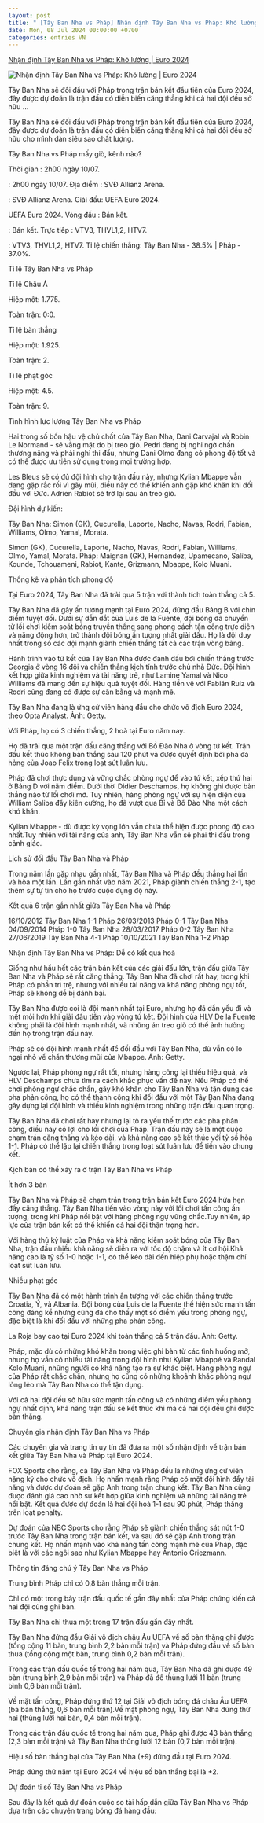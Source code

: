 ```yaml
---
layout: post
title: " [Tây Ban Nha vs Pháp] Nhận định Tây Ban Nha vs Pháp: Khó lường | Euro 2024"
date: Mon, 08 Jul 2024 00:00:00 +0700
categories: entries VN
---
```

[Nhận định Tây Ban Nha vs Pháp: Khó lường | Euro 2024](https://thethao247.vn/461-nhan-dinh-tay-ban-nha-vs-phap-kho-luong-d334712.html)

![Nhận định Tây Ban Nha vs Pháp: Khó lường | Euro 2024](https://cdn-img.thethao247.vn/storage/files/btvttqt4/social-thumb/2024/07/07/668a78c9d2ced.jpg)

Tây Ban Nha sẽ đối đầu với Pháp trong trận bán kết đầu tiên của Euro 2024, đây được dự đoán là trận đấu có diễn biến căng thẳng khi cả hai đội đều sở hữu ...

Tây Ban Nha sẽ đối đầu với Pháp trong trận bán kết đầu tiên của Euro 2024, đây được dự đoán là trận đấu có diễn biến căng thẳng khi cả hai đội đều sở hữu cho mình dàn siêu sao chất lượng.

Tây Ban Nha vs Pháp mấy giờ, kênh nào?

Thời gian : 2h00 ngày 10/07.

: 2h00 ngày 10/07. Địa điểm : SVĐ Allianz Arena.

: SVĐ Allianz Arena. Giải đấu: UEFA Euro 2024.

UEFA Euro 2024. Vòng đấu : Bán kết.

: Bán kết. Trực tiếp : VTV3, THVL1,2, HTV7.

: VTV3, THVL1,2, HTV7. Tỉ lệ chiến thắng: Tây Ban Nha - 38.5% | Pháp - 37.0%.

Tỉ lệ Tây Ban Nha vs Pháp

Tỉ lệ Châu Á

Hiệp một: 1.775.

Toàn trận: 0:0.

Tỉ lệ bàn thắng

Hiệp một: 1.925.

Toàn trận: 2.

Tỉ lệ phạt góc

Hiệp một: 4.5.

Toàn trận: 9.

Tình hình lực lượng Tây Ban Nha vs Pháp

Hai trong số bốn hậu vệ chủ chốt của Tây Ban Nha, Dani Carvajal và Robin Le Normand - sẽ vắng mặt do bị treo giò. Pedri đang bị nghi ngờ chấn thương nặng và phải nghỉ thi đấu, nhưng Dani Olmo đang có phong độ tốt và có thể được ưu tiên sử dụng trong mọi trường hợp.

Les Bleus sẽ có đủ đội hình cho trận đấu này, nhưng Kylian Mbappe vẫn đang gặp rắc rối vì gãy mũi, điều này có thể khiến anh gặp khó khăn khi đối đầu với Đức. Adrien Rabiot sẽ trở lại sau án treo giò.

Đội hình dự kiến:

Tây Ban Nha: Simon (GK), Cucurella, Laporte, Nacho, Navas, Rodri, Fabian, Williams, Olmo, Yamal, Morata.

Simon (GK), Cucurella, Laporte, Nacho, Navas, Rodri, Fabian, Williams, Olmo, Yamal, Morata. Pháp: Maignan (GK), Hernandez, Upamecano, Saliba, Kounde, Tchouameni, Rabiot, Kante, Grizmann, Mbappe, Kolo Muani.

Thống kê và phân tích phong độ

Tại Euro 2024, Tây Ban Nha đã trải qua 5 trận với thành tích toàn thắng cả 5.

Tây Ban Nha đã gây ấn tượng mạnh tại Euro 2024, đứng đầu Bảng B với chín điểm tuyệt đối. Dưới sự dẫn dắt của Luis de la Fuente, đội bóng đã chuyển từ lối chơi kiểm soát bóng truyền thống sang phong cách tấn công trực diện và năng động hơn, trở thành đội bóng ấn tượng nhất giải đấu. Họ là đội duy nhất trong số các đội mạnh giành chiến thắng tất cả các trận vòng bảng.

Hành trình vào tứ kết của Tây Ban Nha được đánh dấu bởi chiến thắng trước Georgia ở vòng 16 đội và chiến thắng kịch tính trước chủ nhà Đức. Đội hình kết hợp giữa kinh nghiệm và tài năng trẻ, như Lamine Yamal và Nico Williams đã mang đến sự hiệu quả tuyệt đối. Hàng tiền vệ với Fabián Ruiz và Rodri cũng đang có được sự cân bằng và mạnh mẽ.

Tây Ban Nha đang là ứng cử viên hàng đầu cho chức vô địch Euro 2024, theo Opta Analyst. Ảnh: Getty.

Với Pháp, họ có 3 chiến thắng, 2 hoà tại Euro năm nay.

Họ đã trải qua một trận đấu căng thẳng với Bồ Đào Nha ở vòng tứ kết. Trận đấu kết thúc không bàn thắng sau 120 phút và được quyết định bởi pha đá hỏng của Joao Felix trong loạt sút luân lưu.

Pháp đã chơi thực dụng và vững chắc phòng ngự để vào tứ kết, xếp thứ hai ở Bảng D với năm điểm. Dưới thời Didier Deschamps, họ không ghi được bàn thắng nào từ lối chơi mở. Tuy nhiên, hàng phòng ngự với sự hiện diện của William Saliba đầy kiên cường, họ đã vượt qua Bỉ và Bồ Đào Nha một cách khó khăn.

Kylian Mbappe - dù được kỳ vọng lớn vẫn chưa thể hiện được phong độ cao nhất.Tuy nhiên với tài năng của anh, Tây Ban Nha vẫn sẽ phải thi đấu trong cảnh giác.

Lịch sử đối đầu Tây Ban Nha và Pháp

Trong năm lần gặp nhau gần nhất, Tây Ban Nha và Pháp đều thắng hai lần và hòa một lần. Lần gần nhất vào năm 2021, Pháp giành chiến thắng 2-1, tạo thêm sự tự tin cho họ trước cuộc đụng độ này.

Kết quả 6 trận gần nhất giữa Tây Ban Nha và Pháp

16/10/2012 Tây Ban Nha 1-1 Pháp 26/03/2013 Pháp 0-1 Tây Ban Nha 04/09/2014 Pháp 1-0 Tây Ban Nha 28/03/2017 Pháp 0-2 Tây Ban Nha 27/06/2019 Tây Ban Nha 4-1 Pháp 10/10/2021 Tây Ban Nha 1-2 Pháp

Nhận định Tây Ban Nha vs Pháp: Dễ có kết quả hoà

Giống như hầu hết các trận bán kết của các giải đấu lớn, trận đấu giữa Tây Ban Nha và Pháp sẽ rất căng thẳng. Tây Ban Nha đã chơi rất hay, trong khi Pháp có phần trì trệ, nhưng với nhiều tài năng và khả năng phòng ngự tốt, Pháp sẽ không dễ bị đánh bại.

Tây Ban Nha được coi là đội mạnh nhất tại Euro, nhưng họ đã dần yếu đi và mệt mỏi hơn khi giải đấu tiến vào vòng tứ kết. Đội hình của HLV De la Fuente không phải là đội hình mạnh nhất, và những án treo giò có thể ảnh hưởng đến họ trong trận đấu này.

Pháp sẽ có đội hình mạnh nhất để đối đầu với Tây Ban Nha, dù vẫn có lo ngại nhỏ về chấn thương mũi của Mbappe. Ảnh: Getty.

Ngược lại, Pháp phòng ngự rất tốt, nhưng hàng công lại thiếu hiệu quả, và HLV Deschamps chưa tìm ra cách khắc phục vấn đề này. Nếu Pháp có thể chơi phòng ngự chắc chắn, gây khó khăn cho Tây Ban Nha và tận dụng các pha phản công, họ có thể thành công khi đối đầu với một Tây Ban Nha đang gây dựng lại đội hình và thiếu kinh nghiệm trong những trận đấu quan trọng.

Tây Ban Nha đã chơi rất hay nhưng lại tỏ ra yếu thế trước các pha phản công, điều này có lợi cho lối chơi của Pháp. Trận đấu này sẽ là một cuộc chạm trán căng thẳng và kéo dài, và khả năng cao sẽ kết thúc với tỷ số hòa 1-1. Pháp có thể lặp lại chiến thắng trong loạt sút luân lưu để tiến vào chung kết.

Kịch bản có thể xảy ra ở trận Tây Ban Nha vs Pháp

Ít hơn 3 bàn

Tây Ban Nha và Pháp sẽ chạm trán trong trận bán kết Euro 2024 hứa hẹn đầy căng thẳng. Tây Ban Nha tiến vào vòng này với lối chơi tấn công ấn tượng, trong khi Pháp nổi bật với hàng phòng ngự vững chắc.Tuy nhiên, áp lực của trận bán kết có thể khiến cả hai đội thận trọng hơn.

Với hàng thủ kỷ luật của Pháp và khả năng kiểm soát bóng của Tây Ban Nha, trận đấu nhiều khả năng sẽ diễn ra với tốc độ chậm và ít cơ hội.Khả năng cao là tỷ số 1-0 hoặc 1-1, có thể kéo dài đến hiệp phụ hoặc thậm chí loạt sút luân lưu.

Nhiều phạt góc

Tây Ban Nha đã có một hành trình ấn tượng với các chiến thắng trước Croatia, Ý, và Albania. Đội bóng của Luis de la Fuente thể hiện sức mạnh tấn công đáng kể nhưng cũng đã cho thấy một số điểm yếu trong phòng ngự, đặc biệt là khi đối đầu với những pha phản công​.

La Roja bay cao tại Euro 2024 khi toàn thắng cả 5 trận đấu. Ảnh: Getty.

Pháp, mặc dù có những khó khăn trong việc ghi bàn từ các tình huống mở, nhưng họ vẫn có nhiều tài năng trong đội hình như Kylian Mbappé và Randal Kolo Muani, những người có khả năng tạo ra sự khác biệt. Hàng phòng ngự của Pháp rất chắc chắn, nhưng họ cũng có những khoảnh khắc phòng ngự lỏng lẻo mà Tây Ban Nha có thể tận dụng​.

Với cả hai đội đều sở hữu sức mạnh tấn công và có những điểm yếu phòng ngự nhất định, khả năng trận đấu sẽ kết thúc khi mà cả hai đội đều ghi được bàn thắng.

Chuyên gia nhận định Tây Ban Nha vs Pháp

Các chuyên gia và trang tin uy tín đã đưa ra một số nhận định về trận bán kết giữa Tây Ban Nha và Pháp tại Euro 2024.

FOX Sports cho rằng, cả Tây Ban Nha và Pháp đều là những ứng cử viên nặng ký cho chức vô địch. Họ nhấn mạnh rằng Pháp có một đội hình đầy tài năng và được dự đoán sẽ gặp Anh trong trận chung kết. Tây Ban Nha cũng được đánh giá cao nhờ sự kết hợp giữa kinh nghiệm và những tài năng trẻ nổi bật​. Kết quả được dự đoán là hai đội hoà 1-1 sau 90 phút, Pháp thắng trên loạt penalty.

Dự đoán của NBC Sports cho rằng Pháp sẽ giành chiến thắng sát nút 1-0 trước Tây Ban Nha trong trận bán kết, và sau đó sẽ gặp Anh trong trận chung kết. Họ nhấn mạnh vào khả năng tấn công mạnh mẽ của Pháp, đặc biệt là với các ngôi sao như Kylian Mbappe hay Antonio Griezmann.

Thông tin đáng chú ý Tây Ban Nha vs Pháp

Trung bình Pháp chỉ có 0,8 bàn thắng mỗi trận.

Chỉ có một trong bảy trận đấu quốc tế gần đây nhất của Pháp chứng kiến ​​cả hai đội cùng ghi bàn.

Tây Ban Nha chỉ thua một trong 17 trận đấu gần đây nhất.

Tây Ban Nha đứng đầu Giải vô địch châu Âu UEFA về số bàn thắng ghi được (tổng cộng 11 bàn, trung bình 2,2 bàn mỗi trận) và Pháp đứng đầu về số bàn thua (tổng cộng một bàn, trung bình 0,2 bàn mỗi trận).

Trong các trận đấu quốc tế trong hai năm qua, Tây Ban Nha đã ghi được 49 bàn (trung bình 2,9 bàn mỗi trận) và Pháp đã để thủng lưới 11 bàn (trung bình 0,6 bàn mỗi trận).

Về mặt tấn công, Pháp đứng thứ 12 tại Giải vô địch bóng đá châu Âu UEFA (ba bàn thắng, 0,6 bàn mỗi trận).Về mặt phòng ngự, Tây Ban Nha đứng thứ hai (thủng lưới hai bàn, 0,4 bàn mỗi trận).

Trong các trận đấu quốc tế trong hai năm qua, Pháp ghi được 43 bàn thắng (2,3 bàn mỗi trận) và Tây Ban Nha thủng lưới 12 bàn (0,7 bàn mỗi trận).

Hiệu số bàn thắng bại của Tây Ban Nha (+9) đứng đầu tại Euro 2024.

Pháp đứng thứ năm tại Euro 2024 về hiệu số bàn thắng bại là +2.

Dự đoán tỉ số Tây Ban Nha vs Pháp

Sau đây là kết quả dự đoán cuộc so tài hấp dẫn giữa Tây Ban Nha vs Pháp dựa trên các chuyên trang bóng đá hàng đầu:

